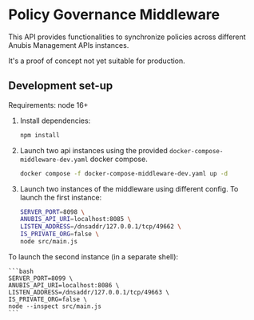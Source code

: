 # Policy Governance Middleware

This API provides functionalities to synchronize policies across different
Anubis Management APIs instances.

It's a proof of concept not yet suitable for production.

## Development set-up

Requirements: node 16+

1. Install dependencies:

    ```bash
    npm install
    ```

1. Launch two api instances using the provided
    `docker-compose-middleware-dev.yaml` docker compose.

    ```bash
    docker compose -f docker-compose-middleware-dev.yaml up -d
    ```

1. Launch two instances of the middleware using different config.
  To launch the first instance:

    ```bash
    SERVER_PORT=8098 \
    ANUBIS_API_URI=localhost:8085 \
    LISTEN_ADDRESS=/dnsaddr/127.0.0.1/tcp/49662 \
    IS_PRIVATE_ORG=false \
    node src/main.js
    ```

  To launch the second instance (in a separate shell):

    ```bash
    SERVER_PORT=8099 \
    ANUBIS_API_URI=localhost:8086 \
    LISTEN_ADDRESS=/dnsaddr/127.0.0.1/tcp/49663 \
    IS_PRIVATE_ORG=false \
    node --inspect src/main.js
    ```
